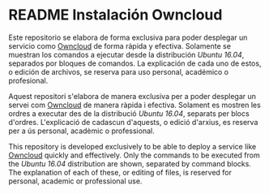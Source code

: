# README Instalación Owncloud

Este repositorio se elabora de forma exclusiva para poder desplegar un servicio como [Owncloud](https://github.com/cfsergio/Owncloud/blob/master/Instalacion_Owncloud.md) de forma rápida y efectiva. Solamente se muestran los comandos a ejecutar desde la distribución *Ubuntu 16.04*, separados por bloques de comandos. La explicación de cada uno de estos, o edición de archivos, se reserva para uso personal, académico o profesional.

Aquest repositori s'elabora de manera exclusiva per a poder desplegar un servei com [Owncloud](https://github.com/cfsergio/Owncloud/blob/master/Instalacion_Owncloud.md) de manera ràpida i efectiva. Solament es mostren les ordres a executar des de la distribució *Ubuntu 16.04*, separats per blocs d'ordres. L'explicació de cadascun d'aquests, o edició d'arxius, es reserva per a ús personal, acadèmic o professional.

This repository is developed exclusively to be able to deploy a service like [Owncloud](https://github.com/cfsergio/Owncloud/blob/master/Instalacion_Owncloud.md) quickly and effectively. Only the commands to be executed from the *Ubuntu 16.04* distribution are shown, separated by command blocks. The explanation of each of these, or editing of files, is reserved for personal, academic or professional use.
